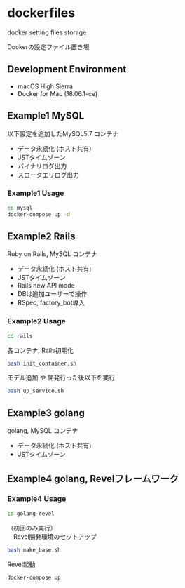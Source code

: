 # dockerfiles
docker setting files storage  

Dockerの設定ファイル置き場



## Development Environment
- macOS High Sierra
- Docker for Mac (18.06.1-ce)

## Example1 MySQL 
以下設定を追加したMySQL5.7 コンテナ
- データ永続化 (ホスト共有)
- JSTタイムゾーン
- バイナリログ出力
- スロークエリログ出力

### Example1 Usage
```sh
cd mysql  
docker-compose up -d
```
 
## Example2 Rails
 Ruby on Rails, MySQL コンテナ
- データ永続化 (ホスト共有)
- JSTタイムゾーン
- Rails new API mode
- DBは追加ユーザーで操作
- RSpec, factory_bot導入

### Example2 Usage
```sh
cd rails  
```
各コンテナ, Rails初期化  
```sh
bash init_container.sh
```
モデル追加 や 開発行った後以下を実行
```sh
bash up_service.sh
```

## Example3 golang
 golang, MySQL コンテナ
- データ永続化 (ホスト共有)
- JSTタイムゾーン

## Example4 golang, Revelフレームワーク 

### Example4 Usage
```sh
cd golang-revel  
```

（初回のみ実行）  
　Revel開発環境のセットアップ
```sh
bash make_base.sh
```

Revel起動
```sh
docker-compose up
```

